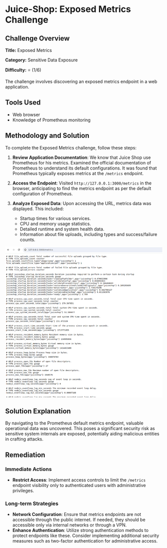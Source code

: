 # Juice-Shop: Exposed Metrics Challenge

## Challenge Overview

**Title:** Exposed Metrics

**Category:** Sensitive Data Exposure

**Difficulty:** ⭐ (1/6)

The challenge involves discovering an exposed metrics endpoint in a web application. 

## Tools Used

- Web browser
- Knowledge of Prometheus monitoring

## Methodology and Solution

To complete the Exposed Metrics challenge, follow these steps:

1. **Review Application Documentation**: We know that Juice Shop use Prometheus for his metrics. Examined the official documentation of Prometheus to understand its default configurations. It was found that Prometheus typically exposes metrics at the `/metrics` endpoint.

2. **Access the Endpoint**: Visited `http://127.0.0.1:3000/metrics` in the browser, anticipating to find the metrics endpoint as per the default configuration of Prometheus.

3. **Analyze Exposed Data**: Upon accessing the URL, metrics data was displayed. This included:
   - Startup times for various services.
   - CPU and memory usage statistics.
   - Detailed runtime and system health data.
   - Information about file uploads, including types and success/failure counts.

![metrics](../assets/difficulty1/exposed_metrics.png)

## Solution Explanation

By navigating to the Prometheus default metrics endpoint, valuable operational data was uncovered. This poses a significant security risk as sensitive system internals are exposed, potentially aiding malicious entities in crafting attacks.

## Remediation

### Immediate Actions
- **Restrict Access**: Implement access controls to limit the `/metrics` endpoint visibility only to authenticated users with administrative privileges.
  
### Long-term Strategies
- **Network Configuration**: Ensure that metrics endpoints are not accessible through the public internet. If needed, they should be accessible only via internal networks or through a VPN.
- **Enhance Authentication**: Utilize strong authentication methods to protect endpoints like these. Consider implementing additional security measures such as two-factor authentication for administrative access.
